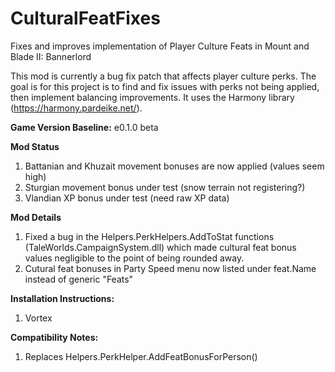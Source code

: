 # CulturalFeatFixes
Fixes and improves implementation of Player Culture Feats in Mount and Blade II:  Bannerlord

This mod is currently a bug fix patch that affects player culture perks.  The goal is for this project is to find and fix issues with perks not being applied, then implement balancing improvements.  It uses the Harmony library (https://harmony.pardeike.net/).

**Game Version Baseline:**  e0.1.0 beta

**Mod Status**
1. Battanian and Khuzait movement bonuses are now applied (values seem high)
1. Sturgian movement bonus under test (snow terrain not registering?)
1. Vlandian XP bonus under test (need raw XP data)

**Mod Details**
1. Fixed a bug in the Helpers.PerkHelpers.AddToStat functions (TaleWorlds.CampaignSystem.dll) which made cultural feat bonus values negligible to the point of being rounded away.
1. Cutural feat bonuses in Party Speed menu now listed under feat.Name instead of generic "Feats"

**Installation Instructions:**
1. Vortex

**Compatibility Notes:**
1. Replaces Helpers.PerkHelper.AddFeatBonusForPerson()
